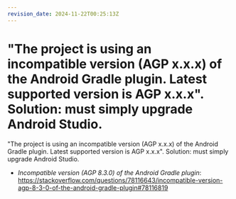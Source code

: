 ```yaml
---
revision_date: 2024-11-22T00:25:13Z
---
```

# "The project is using an incompatible version (AGP x.x.x) of the Android Gradle plugin. Latest supported version is AGP x.x.x". Solution: must simply upgrade Android Studio.
"The project is using an incompatible version (AGP x.x.x) of the Android Gradle plugin. Latest supported version is AGP x.x.x". Solution: must simply upgrade Android Studio.
* *Incompatible version (AGP 8.3.0) of the Android Gradle plugin*: https://stackoverflow.com/questions/78116643/incompatible-version-agp-8-3-0-of-the-android-gradle-plugin#78116819